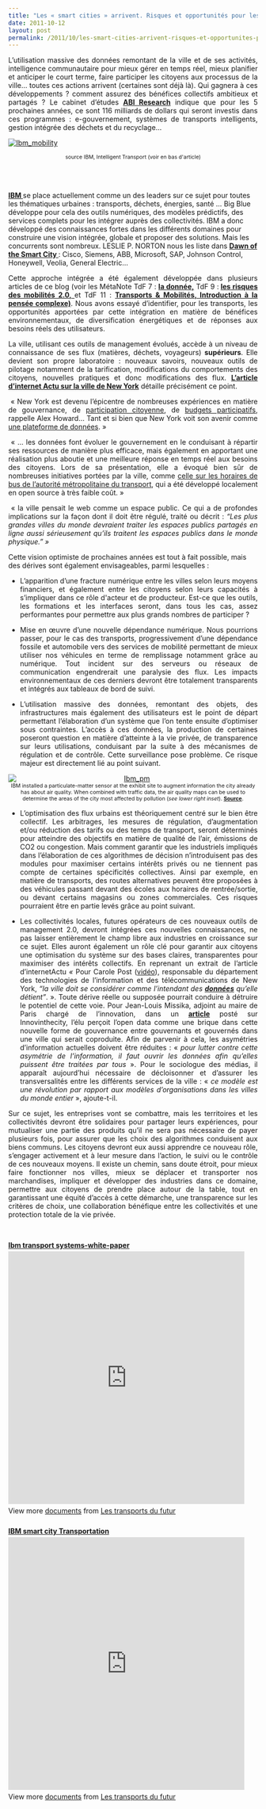 ```yaml
---
title: "Les « smart cities » arrivent. Risques et opportunités pour les différents acteurs ?"
date: 2011-10-12
layout: post
permalink: /2011/10/les-smart-cities-arrivent-risques-et-opportunites-pour-les-differents-acteurs.html
---
```


<p style="text-align: justify;">L’utilisation massive des données remontant de la ville et de ses activités, intelligence communautaire pour mieux gérer en temps réel, mieux planifier et anticiper le court terme, faire participer les citoyens aux processus de la ville… toutes ces actions arrivent (certaines sont déjà là). Qui gagnera à ces développements ? comment assurez des bénéfices collectifs ambitieux et partagés ? Le cabinet d’études <a href="http://www.abiresearch.com/press/3715-Smart+City+Technologies+Will+Grow+Fivefold+to+Exceed+$39+Billion+in+2016" target="_blank"><strong>ABI Research</strong></a> indique que pour les 5 prochaines années, ce sont 116 milliards de dollars qui seront investis dans ces programmes : e-gouvernement, systèmes de transports intelligents, gestion intégrée des déchets et du recyclage…</p> <p style="text-align: justify;"><a href="/wp-content/uploads/sites/6/old/6a0120a66d2ad4970b014e8c33127e970d-800wi.jpg" rel="lightbox"><img rel="lightbox[]" alt="Ibm_mobility" class="asset  asset-image at-xid-6a0120a66d2ad4970b014e8c33127e970d" src="/wp-content/uploads/sites/6/old/6a0120a66d2ad4970b014e8c33127e970d-500wi.jpg" style="display: block; margin-left: auto; margin-right: auto;" title="Ibm_mobility" /></a></p> <p style="text-align: center;"><span style="font-size: 8pt;">source IBM, Intelligent Transport (voir en bas d'article)</span></p> <p style="text-align: justify;"> </p>   <!--more-->  <br /><a href="http://www-03.ibm.com/innovation/us/thesmartercity/index_flash.html?cm_mmc=agus_brsmartcity-20090929-usbrp111-_-p-_-smcityvan-_-smcityvan#/home/" target="_blank"><strong>IBM </strong></a>se place actuellement comme un des leaders sur ce sujet pour toutes les thématiques urbaines : transports, déchets, énergies, santé … Big Blue développe pour cela des outils numériques, des modèles prédictifs, des services complets pour les intégrer auprès des collectivités. IBM a donc développé des connaissances fortes dans les différents domaines pour construire une vision intégrée, globale et proposer des solutions. Mais les concurrents sont nombreux. LESLIE P. NORTON nous les liste dans <strong><a href="http://online.barrons.com/article/SB50001424052748704783104576599051649765770.html?mod=TWM_pastedition_1#articleTabs_panel_article%3D1%26articleTabs%3Darticle">Dawn of the Smart City </a></strong>: Cisco, Siemens, ABB, Microsoft, SAP, Johnson Control, Honeywell, Veolia, General Electric… <ul> </ul> <p style="text-align: justify;">Cette approche intégrée a été également développée dans plusieurs articles de ce blog (voir les MétaNote TdF 7 : <strong><a href="/2010/09/metanote-tdf-7-la-donnee-enjeu-strategique-des-mobilites-multimodales-quelles-perspectives.html" target="_blank">la donnée,</a></strong> TdF 9 :<strong> <a href="/2010/10/la-mobilite-20-est-accessible-quels-sont-les-risques-sera-t-elle-meilleure-pour-tous.html" target="_blank">les risques des mobilités 2.0, </a></strong>et TdF 11 : <strong><a href="/2011/04/metanote-tdf-11-transports-mobilites-introduction-a-la-pensee-complexe.html" target="_blank">Transports & Mobilités, Introduction à la pensée complexe)</a></strong>. Nous avons essayé d’identifier, pour les transports, les opportunités apportées par cette intégration en matière de bénéfices environnementaux, de diversification énergétiques et de réponses aux besoins réels des utilisateurs.</p> <p style="text-align: justify;">La ville, utilisant ces outils de management évolués, accède à un niveau de connaissance de ses flux (matières, déchets, voyageurs) <strong>supérieurs</strong>. Elle devient son propre laboratoire : nouveaux savoirs, nouveaux outils de pilotage notamment de la tarification, modifications du comportements des citoyens, nouvelles pratiques et donc modifications des flux. <strong><a href="http://www.internetactu.net/2011/10/12/new-york-comme-plateforme/">L’article d’internet Actu sur la ville de New York</a></strong> détaille précisément ce point.</p> <p style="text-align: justify;"> « New York est devenu l’épicentre de nombreuses expériences en matière de gouvernance, de <a href="http://radar.oreilly.com/2011/03/nyc-smart-government.html">participation citoyenne</a>, de <a href="http://pbnyc.org/">budgets participatifs</a>, rappelle Alex Howard… Tant et si bien que New York voit son avenir comme <a href="http://gigaom.com/2011/04/28/new-york-city-sees-its-future-as-a-data-platform/">une plateforme de données</a>. »</p> <p style="text-align: justify;"> « … les données font évoluer le gouvernement en le conduisant à répartir ses ressources de manière plus efficace, mais également en apportant une réalisation plus aboutie et une meilleure réponse en temps réel aux besoins des citoyens. Lors de sa présentation, elle a évoqué bien sûr de nombreuses initiatives portées par la ville, comme <a href="http://bustime.mta.info/">celle sur les horaires de bus de l’autorité métropolitaine du transport</a>, qui a été développé localement en open source à très faible coût. »</p> <p style="text-align: justify;"> « la ville pensait le web comme un espace public. Ce qui a de profondes implications sur la façon dont il doit être régulé, traité ou décrit : <em>“Les plus grandes villes du monde devraient traiter les espaces publics partagés en ligne aussi sérieusement qu’ils traitent les espaces publics dans le monde physique.” »</em></p> <p>Cette vision optimiste de prochaines années est tout à fait possible, mais des dérives sont également envisageables, parmi lesquelles :</p> <ul style="text-align: justify;"> <li>L’apparition d’une fracture numérique entre les villes selon leurs moyens financiers, et également entre les citoyens selon leurs capacités à s’impliquer dans ce rôle d'acteur et de producteur. Est-ce que les outils, les formations et les interfaces seront, dans tous les cas, assez performantes pour permettre aux plus grands nombres de participer ?</li> </ul> <ul style="text-align: justify;"> <li>Mise en œuvre d’une nouvelle dépendance numérique. Nous pourrions passer, pour le cas des transports, progressivement d’une dépendance fossile et automobile vers des services de mobilité permettant de mieux utiliser nos véhicules en terme de remplissage notamment grâce au numérique. Tout incident sur des serveurs ou réseaux de communication engendrerait une paralysie des flux. Les impacts environnementaux de ces derniers devront être totalement transparents et intégrés aux tableaux de bord de suivi.</li> </ul> <ul style="text-align: justify;"> <li>L’utilisation massive des données, remontant des objets, des infrastructures mais également des utilisateurs est le point de départ permettant l’élaboration d’un système que l’on tente ensuite d’optimiser sous contraintes. L’accès à ces données, la production de certaines poseront question en matière d’atteinte à la vie privée, de transparence sur leurs utilisations, conduisant par la suite à des mécanismes de régulation et de contrôle. Cette surveillance pose problème. Ce risque majeur est directement lié au point suivant.</li> </ul> <p style="text-align: center;"><a href="/wp-content/uploads/sites/6/old/6a0120a66d2ad4970b014e8c33151c970d-800wi.jpg" rel="lightbox"><img rel="lightbox[]" alt="Ibm_pm" class="asset  asset-image at-xid-6a0120a66d2ad4970b014e8c33151c970d" src="/wp-content/uploads/sites/6/old/6a0120a66d2ad4970b014e8c33151c970d-500wi.jpg" style="display: block; margin-left: auto; margin-right: auto;" title="Ibm_pm" /></a><span style="font-size: 8pt;">IBM installed a particulate-matter sensor at the exhibit site to augment  information the city already has about air quality. When combined with  traffic data, the air quality maps can be used to determine the areas of  the city most affected by pollution (<em>see lower right inset</em>). <a href="http://www.scientificamerican.com/slideshow.cfm?id=ibm-think-city-research-exhibit" target="_blank"><strong>Source</strong></a>.</span></p> <ul style="text-align: justify;"> </ul> <ul style="text-align: justify;"> <li>L’optimisation des flux urbains est théoriquement centré sur le bien être collectif. Les arbitrages, les mesures de régulation, d’augmentation et/ou réduction des tarifs ou des temps de transport, seront déterminés pour atteindre des objectifs en matière de qualité de l’air, émissions de CO2 ou congestion. Mais comment garantir que les industriels impliqués dans l’élaboration de ces algorithmes de décision n’introduisent pas des modules pour maximiser certains intérêts privés ou ne tiennent pas compte de certaines spécificités collectives. Ainsi par exemple, en matière de transports, des routes alternatives peuvent être proposées à des véhicules passant devant des écoles aux horaires de rentrée/sortie, ou devant certains magasins ou zones commerciales. Ces risques pourraient être en partie levés grâce au point suivant.</li> </ul> <ul style="text-align: justify;"> <li>Les collectivités locales, futures opérateurs de ces nouveaux outils de management 2.0, devront intégrées ces nouvelles connaissances, ne pas laisser entièrement le champ libre aux industries en croissance sur ce sujet. Elles auront également un rôle clé pour garantir aux citoyens une optimisation du système sur des bases claires, transparentes pour maximiser des intérêts collectifs. En reprenant un extrait de l’article d’internetActu <em>« </em>Pour Carole Post (<a href="http://www.youtube.com/watch?v=2khb9srVfRU&feature=player_embedded">vidéo</a>), responsable du département des technologies de l’information et des télécommunications de New York, <em>“la ville doit se considérer comme l’intendant des <strong><a href="http://nycopendata.socrata.com/">données</a></strong> qu’elle détient”</em>. ». Toute dérive réelle ou supposée pourrait conduire à détruire le potentiel de cette voie. Pour Jean-Louis Missika, adjoint au maire de Paris chargé de l’innovation, dans un <strong><a href="http://www.innovcity.fr/2011/03/17/l%25E2%2580%2599open-data-pousse-les-villes-a-collaborer-avec-les-citoyens/">article</a></strong> posté sur Innovinthecity, l’élu perçoit l’open data comme une brique dans cette nouvelle forme de gouvernance entre gouvernants et gouvernés dans une ville qui serait coproduite. Afin de parvenir à cela, les asymétries d’information actuelles doivent être réduites : « <em>pour lutter contre cette asymétrie de l’information, il faut ouvrir les données afin qu’elles puissent être traitées par tous </em>». Pour le sociologue des médias, il apparaît aujourd’hui nécessaire de décloisonner et d’assurer les transversalités entre les différents services de la ville : «<em> ce modèle est une révolution par rapport aux modèles d’organisations dans les villes du monde entier</em> », ajoute-t-il. </li> </ul> <p style="text-align: justify;">Sur ce sujet, les entreprises vont se combattre, mais les territoires et les collectivités devront être solidaires pour partager leurs expériences, pour mutualiser une partie des produits qu’il ne sera pas nécessaire de payer plusieurs fois, pour assurer que les choix des algorithmes conduisent aux biens communs. Les citoyens devront eux aussi apprendre ce nouveau rôle, s’engager activement et à leur mesure dans l’action, le suivi ou le contrôle de ces nouveaux moyens. Il existe un chemin, sans doute étroit, pour mieux faire fonctionner nos villes, mieux se déplacer et transporter nos marchandises, impliquer et développer des industries dans ce domaine, permettre aux citoyens de prendre place autour de la table, tout en garantissant une équité d’accès à cette démarche, une transparence sur les critères de choix, une collaboration bénéfique entre les collectivités et une protection totale de la vie privée.</p> <p> </p> <div id="__ss_9645533" style="width: 477px;"><strong style="display: block; margin: 12px 0 4px;"><a href="http://www.slideshare.net/transportsdufutur/ibm-transport-systemswhitepaper" target="_blank" title="Ibm transport systems-white-paper">Ibm transport systems-white-paper</a></strong> <iframe frameborder="0" height="510" marginheight="0" marginwidth="0" scrolling="no" src="http://www.slideshare.net/slideshow/embed_code/9645533" width="477"></iframe> <div style="padding: 5px 0 12px;">View more <a href="http://www.slideshare.net/" target="_blank">documents</a> from <a href="http://www.slideshare.net/transportsdufutur" target="_blank">Les transports du futur</a></div> </div> <div id="__ss_9643942" style="width: 477px;"><strong style="display: block; margin: 12px 0 4px;"><a href="http://www.slideshare.net/transportsdufutur/ibm-smart-city-transportation" target="_blank" title="IBM smart city Transportation">IBM smart city Transportation</a></strong> <iframe frameborder="0" height="510" marginheight="0" marginwidth="0" scrolling="no" src="http://www.slideshare.net/slideshow/embed_code/9643942" width="477"></iframe> <div style="padding: 5px 0 12px;">View more <a href="http://www.slideshare.net/" target="_blank">documents</a> from <a href="http://www.slideshare.net/transportsdufutur" target="_blank">Les transports du futur</a></div> </div>